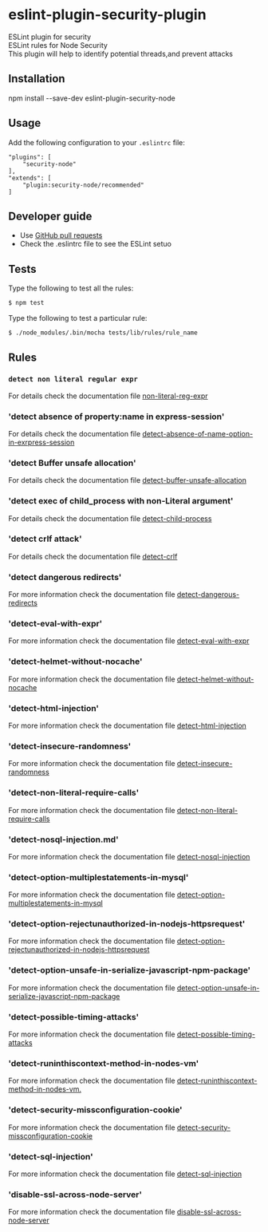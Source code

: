 # eslint-plugin-security-plugin

ESLint plugin for security <br/>
ESLint rules for Node Security <br/>
This plugin will help to identify potential threads,and prevent attacks


## Installation

npm install --save-dev eslint-plugin-security-node

## Usage

Add the following configuration to your ```.eslintrc``` file:

```
"plugins": [
    "security-node"
],
"extends": [
    "plugin:security-node/recommended"
]
```


## Developer guide

* Use [GitHub pull requests](https://help.github.com/en/articles/about-pull-requests)
* Check the .eslintrc file to see the ESLint setuo

## Tests

Type the following to test all the rules:
```sh
$ npm test
```

Type the following to test a particular rule:
```sh
$ ./node_modules/.bin/mocha tests/lib/rules/rule_name
```

## Rules


### `detect non literal regular expr`

For details check the documentation file [non-literal-reg-expr](https://github.com/gkouziik/eslint-plugin-security-node/blob/master/docs/rules/non-literal-reg-expr.md)

### 'detect absence of property:name in express-session'

For details check the documentation file [detect-absence-of-name-option-in-exrpress-session](https://github.com/gkouziik/eslint-plugin-security-node/blob/master/docs/rules/detect-absence-of-name-option-in-exrpress-session.md)

### 'detect Buffer unsafe allocation'

For details check the documentation file [detect-buffer-unsafe-allocation](https://github.com/gkouziik/eslint-plugin-security-node/blob/master/docs/rules/detect-buffer-unsafe-allocation.md)

### 'detect exec of child_process with non-Literal argument'

For details check the documentation file [detect-child-process](https://github.com/gkouziik/eslint-plugin-security-node/blob/master/docs/rules/detect-child-process.md)

### 'detect crlf attack'

For details check the documentation file [detect-crlf](https://github.com/gkouziik/eslint-plugin-security-node/blob/master/docs/rules/detect-crlf.md)

### 'detect dangerous redirects'

For more information check the documentation file [detect-dangerous-redirects](https://github.com/gkouziik/eslint-plugin-security-node/blob/master/docs/rules/detect-dangerous-redirects.md)

### 'detect-eval-with-expr'

For more information check the documentation file [detect-eval-with-expr](https://github.com/gkouziik/eslint-plugin-security-node/blob/master/docs/rules/detect-eval-with-expr.md)

### 'detect-helmet-without-nocache'

For more information check the documentation file [detect-helmet-without-nocache](https://github.com/gkouziik/eslint-plugin-security-node/blob/master/docs/rules/detect-helmet-without-nocache.md)

### 'detect-html-injection'

For more information check the documentation file [detect-html-injection](https://github.com/gkouziik/eslint-plugin-security-node/blob/master/docs/rules/detect-html-injection.md)

### 'detect-insecure-randomness'

For more information check the documentation file [detect-insecure-randomness](https://github.com/gkouziik/eslint-plugin-security-node/blob/master/docs/rules/detect-insecure-randomness.md)

### 'detect-non-literal-require-calls'

For more information check the documentation file [detect-non-literal-require-calls](https://github.com/gkouziik/eslint-plugin-security-node/blob/master/docs/rules/detect-non-literal-require-calls.md)

### 'detect-nosql-injection.md'

For more information check the documentation file [detect-nosql-injection](https://github.com/gkouziik/eslint-plugin-security-node/blob/master/docs/rules/detect-nosql-injection.md)

### 'detect-option-multiplestatements-in-mysql' 

For more information check the documentation file [detect-option-multiplestatements-in-mysql](https://github.com/gkouziik/eslint-plugin-security-node/blob/master/docs/rules/detect-option-multiplestatements-in-mysql.md)

### 'detect-option-rejectunauthorized-in-nodejs-httpsrequest'

For more information check the documentation file [detect-option-rejectunauthorized-in-nodejs-httpsrequest](https://github.com/gkouziik/eslint-plugin-security-node/blob/master/docs/rules/detect-option-rejectunauthorized-in-nodejs-httpsrequest.md)

### 'detect-option-unsafe-in-serialize-javascript-npm-package'

For more information check the documentation file [detect-option-unsafe-in-serialize-javascript-npm-package](https://github.com/gkouziik/eslint-plugin-security-node/blob/master/docs/rules/detect-option-unsafe-in-serialize-javascript-npm-package.md)

### 'detect-possible-timing-attacks'

For more information check the documentation file [detect-possible-timing-attacks](https://github.com/gkouziik/eslint-plugin-security-node/blob/master/docs/rules/detect-possible-timing-attacks.md)

### 'detect-runinthiscontext-method-in-nodes-vm'

For more information check the documentation file [detect-runinthiscontext-method-in-nodes-vm.](https://github.com/gkouziik/eslint-plugin-security-node/blob/master/docs/rules/detect-runinthiscontext-method-in-nodes-vm.md)

### 'detect-security-missconfiguration-cookie'

For more information check the documentation file [detect-security-missconfiguration-cookie](https://github.com/gkouziik/eslint-plugin-security-node/blob/master/docs/rules/detect-security-missconfiguration-cookie.md)

### 'detect-sql-injection'

For more information check the documentation file [detect-sql-injection](https://github.com/gkouziik/eslint-plugin-security-node/blob/master/docs/rules/detect-sql-injection.md)

### 'disable-ssl-across-node-server'

For more information check the documentation file [disable-ssl-across-node-server](https://github.com/gkouziik/eslint-plugin-security-node/blob/master/docs/rules/disable-ssl-across-node-server.md)




